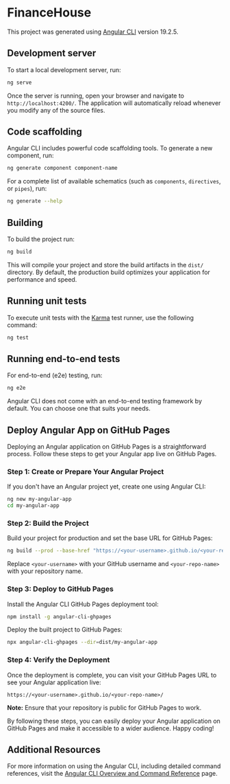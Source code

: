 # FinanceHouse

This project was generated using [Angular CLI](https://github.com/angular/angular-cli) version 19.2.5.

## Development server

To start a local development server, run:

```bash
ng serve
```

Once the server is running, open your browser and navigate to `http://localhost:4200/`. The application will automatically reload whenever you modify any of the source files.

## Code scaffolding

Angular CLI includes powerful code scaffolding tools. To generate a new component, run:

```bash
ng generate component component-name
```

For a complete list of available schematics (such as `components`, `directives`, or `pipes`), run:

```bash
ng generate --help
```

## Building

To build the project run:

```bash
ng build
```

This will compile your project and store the build artifacts in the `dist/` directory. By default, the production build optimizes your application for performance and speed.

## Running unit tests

To execute unit tests with the [Karma](https://karma-runner.github.io) test runner, use the following command:

```bash
ng test
```

## Running end-to-end tests

For end-to-end (e2e) testing, run:

```bash
ng e2e
```

Angular CLI does not come with an end-to-end testing framework by default. You can choose one that suits your needs.

## Deploy Angular App on GitHub Pages

Deploying an Angular application on GitHub Pages is a straightforward process. Follow these steps to get your Angular app live on GitHub Pages.

### Step 1: Create or Prepare Your Angular Project

If you don't have an Angular project yet, create one using Angular CLI:

```bash
ng new my-angular-app
cd my-angular-app
```

### Step 2: Build the Project

Build your project for production and set the base URL for GitHub Pages:

```bash
ng build --prod --base-href "https://<your-username>.github.io/<your-repo-name>/"
```

Replace `<your-username>` with your GitHub username and `<your-repo-name>` with your repository name.

### Step 3: Deploy to GitHub Pages

Install the Angular CLI GitHub Pages deployment tool:

```bash
npm install -g angular-cli-ghpages
```

Deploy the built project to GitHub Pages:

```bash
npx angular-cli-ghpages --dir=dist/my-angular-app
```

### Step 4: Verify the Deployment

Once the deployment is complete, you can visit your GitHub Pages URL to see your Angular application live:

```text
https://<your-username>.github.io/<your-repo-name>/
```

**Note:** Ensure that your repository is public for GitHub Pages to work.

By following these steps, you can easily deploy your Angular application on GitHub Pages and make it accessible to a wider audience. Happy coding!

## Additional Resources

For more information on using the Angular CLI, including detailed command references, visit the [Angular CLI Overview and Command Reference](https://angular.dev/tools/cli) page.